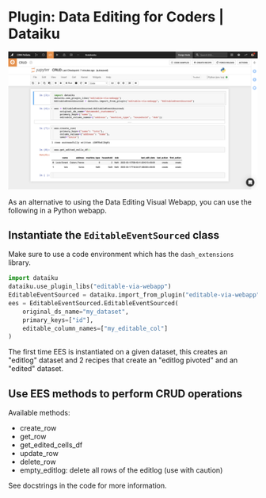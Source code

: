 # Plugin: Data Editing for Coders | Dataiku

![](notebook.png)

As an alternative to using the Data Editing Visual Webapp, you can use the following in a Python webapp.

## Instantiate the `EditableEventSourced` class

Make sure to use a code environment which has the `dash_extensions` library.

```python
import dataiku
dataiku.use_plugin_libs("editable-via-webapp")
EditableEventSourced = dataiku.import_from_plugin("editable-via-webapp", "EditableEventSourced")
ees = EditableEventSourced.EditableEventSourced(
    original_ds_name="my_dataset",
    primary_keys=["id"],
    editable_column_names=["my_editable_col"]
)
```

The first time EES is instantiated on a given dataset, this creates an "editlog" dataset and 2 recipes that create an "editlog pivoted" and an "edited" dataset.

## Use EES methods to perform CRUD operations

Available methods:

* create_row
* get_row
* get_edited_cells_df
* update_row
* delete_row
* empty_editlog: delete all rows of the editlog (use with caution)

See docstrings in the code for more information.
